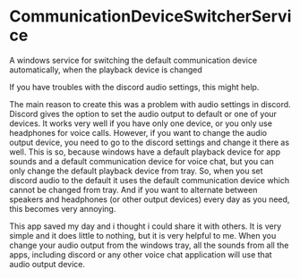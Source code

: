 # CommunicationDeviceSwitcherService
A windows service for switching the default communication device automatically, when the playback device is changed

If you have troubles with the discord audio settings, this might help.

The main reason to create this was a problem with audio settings in discord. Discord gives the option to set the audio output to default or one of your devices. It works very well if you have only one device, or you only use headphones for voice calls. However, if you want to change the audio output device, you need to go to the discord settings and change it there as well. This is so, because windows have a default playback device for app sounds and a default communication device for voice chat, but you can only change the default playback device from tray. So, when you set discord audio to the default it uses the default communication device which cannot be changed from tray. And if you want to alternate between speakers and headphones (or other output devices) every day as you need, this becomes very annoying.

This app saved my day and i thought i could share it with others. It is very simple and it does little to nothing, but it is very helpful to me. When you change your audio output from the windows tray, all the sounds from all the apps, including discord or any other voice chat application will use that audio output device.
